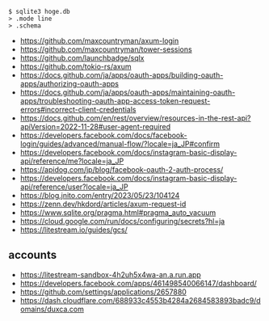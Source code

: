 ```
$ sqlite3 hoge.db
> .mode line
> .schema
```

- https://github.com/maxcountryman/axum-login
- https://github.com/maxcountryman/tower-sessions
- https://github.com/launchbadge/sqlx
- https://github.com/tokio-rs/axum
- https://docs.github.com/ja/apps/oauth-apps/building-oauth-apps/authorizing-oauth-apps
- https://docs.github.com/ja/apps/oauth-apps/maintaining-oauth-apps/troubleshooting-oauth-app-access-token-request-errors#incorrect-client-credentials
- https://docs.github.com/en/rest/overview/resources-in-the-rest-api?apiVersion=2022-11-28#user-agent-required
- https://developers.facebook.com/docs/facebook-login/guides/advanced/manual-flow/?locale=ja_JP#confirm
- https://developers.facebook.com/docs/instagram-basic-display-api/reference/me?locale=ja_JP
- https://apidog.com/jp/blog/facebook-oauth-2-auth-process/
- https://developers.facebook.com/docs/instagram-basic-display-api/reference/user?locale=ja_JP
- https://blog.jnito.com/entry/2023/05/23/104124
- https://zenn.dev/hkdord/articles/axum-request-id
- https://www.sqlite.org/pragma.html#pragma_auto_vacuum
- https://cloud.google.com/run/docs/configuring/secrets?hl=ja
- https://litestream.io/guides/gcs/


## accounts

- https://litestream-sandbox-4h2uh5x4wa-an.a.run.app
- https://developers.facebook.com/apps/461498540066147/dashboard/
- https://github.com/settings/applications/2657880
- https://dash.cloudflare.com/688933c4553b4284a2684583893badc9/domains/duxca.com